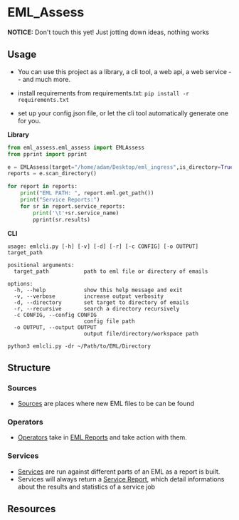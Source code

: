 # EML_Assess

**NOTICE:** Don't touch this yet! Just jotting down ideas, nothing works


## Usage

- You can use this project as a library, a cli tool, a web api, a web service -- and much more.

- install requirements from requirements.txt: `pip install -r requirements.txt`
- set up your config.json file, or let the cli tool automatically generate one for you.


**Library**

```python
from eml_assess.eml_assess import EMLAssess
from pprint import pprint

e = EMLAssess(target="/home/adam/Desktop/eml_ingress",is_directory=True,recursive=False)
reports = e.scan_directory()

for report in reports:
    print("EML PATH: ", report.eml.get_path())
    print("Service Reports:")
    for sr in report.service_reports:
        print('\t'+sr.service_name)
        pprint(sr.results)

```

**CLI**

```
usage: emlcli.py [-h] [-v] [-d] [-r] [-c CONFIG] [-o OUTPUT] target_path

positional arguments:
  target_path           path to eml file or directory of emails

options:
  -h, --help            show this help message and exit
  -v, --verbose         increase output verbosity
  -d, --directory       set target to directory of emails
  -r, --recursive       search a directory recursively
  -c CONFIG, --config CONFIG
                        config file path
  -o OUTPUT, --output OUTPUT
                        output file/directory/workspace path
```

`python3 emlcli.py -dr ~/Path/to/EML/Directory`

## Structure

### Sources

- [Sources](docs/Sources/README.md) are places where new EML files to be  can be found


### Operators

- [Operators](docs/Operators/README.md) take in [EML Reports](docs/Reports) and take action with them. 


### Services 

- [Services](docs/Services/README.md) are run against different parts of an EML as a report is built.
- Services will always return a [Service Report](docs/Reports), which detail informations about the results and statistics of a service job


## Resources

[]()



